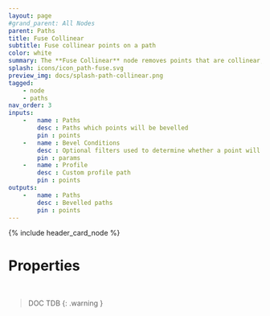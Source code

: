 ```yaml
---
layout: page
#grand_parent: All Nodes
parent: Paths
title: Fuse Collinear
subtitle: Fuse collinear points on a path
color: white
summary: The **Fuse Collinear** node removes points that are collinear, with control over thresholds. It can also optionally fuse points based on their proximity.
splash: icons/icon_path-fuse.svg
preview_img: docs/splash-path-collinear.png
tagged: 
    - node
    - paths
nav_order: 3
inputs:
    -   name : Paths
        desc : Paths which points will be bevelled
        pin : points
    -   name : Bevel Conditions
        desc : Optional filters used to determine whether a point will be bevelled or not
        pin : params
    -   name : Profile
        desc : Custom profile path
        pin : points
outputs:
    -   name : Paths
        desc : Bevelled paths
        pin : points
---
```


{% include header_card_node %}

# Properties
<br>

> DOC TDB
{: .warning }